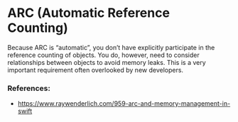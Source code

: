 
# ARC (Automatic Reference Counting)

Because ARC is “automatic”, you don’t have explicitly participate in the reference counting of objects. You do, however, need to consider relationships between objects to avoid memory leaks. This is a very important requirement often overlooked by new developers.


### References:
- https://www.raywenderlich.com/959-arc-and-memory-management-in-swift

